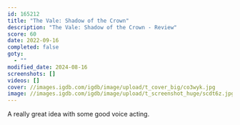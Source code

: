 ```yaml
---
id: 165212
title: "The Vale: Shadow of the Crown"
description: "The Vale: Shadow of the Crown - Review"
score: 60
date: 2022-09-16
completed: false
goty:
  - ""
modified_date: 2024-08-16
screenshots: []
videos: []
cover: //images.igdb.com/igdb/image/upload/t_cover_big/co3wyk.jpg
image: //images.igdb.com/igdb/image/upload/t_screenshot_huge/scdt6z.jpg
---
```

A really great idea with some good voice acting.
